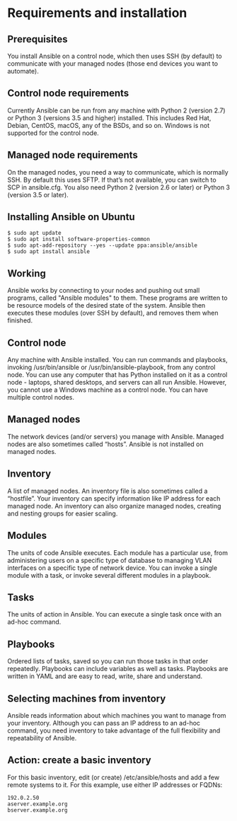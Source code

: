 # Requirements and installation
## Prerequisites
You install Ansible on a control node, which then uses SSH (by default) to communicate with your managed nodes (those end devices you want to automate).

## Control node requirements
Currently Ansible can be run from any machine with Python 2 (version 2.7) or Python 3 (versions 3.5 and higher) installed. This includes Red Hat, Debian, CentOS, macOS, any of the BSDs, and so on. Windows is not supported for the control node.

## Managed node requirements
On the managed nodes, you need a way to communicate, which is normally SSH. By default this uses SFTP. If that’s not available, you can switch to SCP in ansible.cfg. You also need Python 2 (version 2.6 or later) or Python 3 (version 3.5 or later).

## Installing Ansible on Ubuntu
```
$ sudo apt update
$ sudo apt install software-properties-common
$ sudo apt-add-repository --yes --update ppa:ansible/ansible
$ sudo apt install ansible
```
## Working
Ansible works by connecting to your nodes and pushing out small programs, called "Ansible modules" to them. These programs are written to be resource models of the desired state of the system. Ansible then executes these modules (over SSH by default), and removes them when finished.

## Control node
Any machine with Ansible installed. You can run commands and playbooks, invoking /usr/bin/ansible or /usr/bin/ansible-playbook, from any control node. You can use any computer that has Python installed on it as a control node - laptops, shared desktops, and servers can all run Ansible. However, you cannot use a Windows machine as a control node. You can have multiple control nodes.

## Managed nodes
The network devices (and/or servers) you manage with Ansible. Managed nodes are also sometimes called “hosts”. Ansible is not installed on managed nodes.

## Inventory
A list of managed nodes. An inventory file is also sometimes called a “hostfile”. Your inventory can specify information like IP address for each managed node. An inventory can also organize managed nodes, creating and nesting groups for easier scaling. 

## Modules
The units of code Ansible executes. Each module has a particular use, from administering users on a specific type of database to managing VLAN interfaces on a specific type of network device. You can invoke a single module with a task, or invoke several different modules in a playbook. 

## Tasks
The units of action in Ansible. You can execute a single task once with an ad-hoc command.

## Playbooks
Ordered lists of tasks, saved so you can run those tasks in that order repeatedly. Playbooks can include variables as well as tasks. Playbooks are written in YAML and are easy to read, write, share and understand.

## Selecting machines from inventory
Ansible reads information about which machines you want to manage from your inventory. Although you can pass an IP address to an ad-hoc command, you need inventory to take advantage of the full flexibility and repeatability of Ansible.

## Action: create a basic inventory
For this basic inventory, edit (or create) /etc/ansible/hosts and add a few remote systems to it. For this example, use either IP addresses or FQDNs:
```
192.0.2.50
aserver.example.org
bserver.example.org
```


